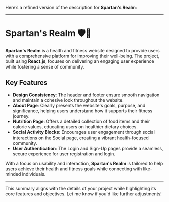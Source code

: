 Here’s a refined version of the description for **Spartan's Realm**:

---

# Spartan's Realm 🛡️💪

**Spartan's Realm** is a health and fitness website designed to provide users with a comprehensive platform for improving their well-being. The project, built using **React.js**, focuses on delivering an engaging user experience while fostering a sense of community.

## Key Features

- **Design Consistency**: The header and footer ensure smooth navigation and maintain a cohesive look throughout the website.
- **About Page**: Clearly presents the website's goals, purpose, and significance, helping users understand how it supports their fitness journey.
- **Nutrition Page**: Offers a detailed collection of food items and their caloric values, educating users on healthier dietary choices.
- **Social Activity Blocks**: Encourages user engagement through social interactions on the Social page, creating a vibrant health-focused community.
- **User Authentication**: The Login and Sign-Up pages provide a seamless, secure experience for user registration and login.

With a focus on usability and interaction, **Spartan's Realm** is tailored to help users achieve their health and fitness goals while connecting with like-minded individuals.

---

This summary aligns with the details of your project while highlighting its core features and objectives. Let me know if you'd like further adjustments!
